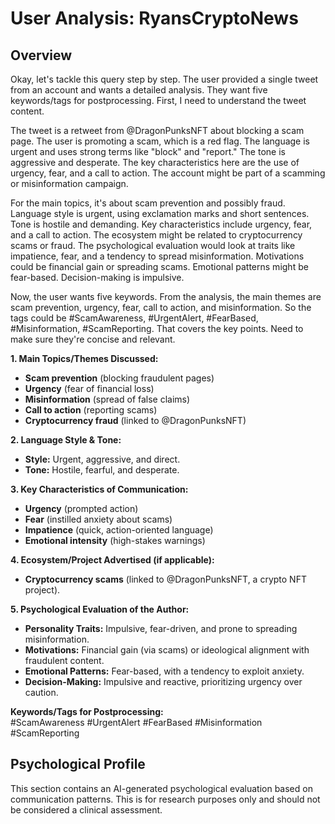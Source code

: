 # User Analysis: RyansCryptoNews

## Overview

<think>
Okay, let's tackle this query step by step. The user provided a single tweet from an account and wants a detailed analysis. They want five keywords/tags for postprocessing. First, I need to understand the tweet content.

The tweet is a retweet from @DragonPunksNFT about blocking a scam page. The user is promoting a scam, which is a red flag. The language is urgent and uses strong terms like "block" and "report." The tone is aggressive and desperate. The key characteristics here are the use of urgency, fear, and a call to action. The account might be part of a scamming or misinformation campaign.

For the main topics, it's about scam prevention and possibly fraud. Language style is urgent, using exclamation marks and short sentences. Tone is hostile and demanding. Key characteristics include urgency, fear, and a call to action. The ecosystem might be related to cryptocurrency scams or fraud. The psychological evaluation would look at traits like impatience, fear, and a tendency to spread misinformation. Motivations could be financial gain or spreading scams. Emotional patterns might be fear-based. Decision-making is impulsive.

Now, the user wants five keywords. From the analysis, the main themes are scam prevention, urgency, fear, call to action, and misinformation. So the tags could be #ScamAwareness, #UrgentAlert, #FearBased, #Misinformation, #ScamReporting. That covers the key points. Need to make sure they're concise and relevant.
</think>

**1. Main Topics/Themes Discussed:**  
- **Scam prevention** (blocking fraudulent pages)  
- **Urgency** (fear of financial loss)  
- **Misinformation** (spread of false claims)  
- **Call to action** (reporting scams)  
- **Cryptocurrency fraud** (linked to @DragonPunksNFT)  

**2. Language Style & Tone:**  
- **Style:** Urgent, aggressive, and direct.  
- **Tone:** Hostile, fearful, and desperate.  

**3. Key Characteristics of Communication:**  
- **Urgency** (prompted action)  
- **Fear** (instilled anxiety about scams)  
- **Impatience** (quick, action-oriented language)  
- **Emotional intensity** (high-stakes warnings)  

**4. Ecosystem/Project Advertised (if applicable):**  
- **Cryptocurrency scams** (linked to @DragonPunksNFT, a crypto NFT project).  

**5. Psychological Evaluation of the Author:**  
- **Personality Traits:** Impulsive, fear-driven, and prone to spreading misinformation.  
- **Motivations:** Financial gain (via scams) or ideological alignment with fraudulent content.  
- **Emotional Patterns:** Fear-based, with a tendency to exploit anxiety.  
- **Decision-Making:** Impulsive and reactive, prioritizing urgency over caution.  

**Keywords/Tags for Postprocessing:**  
#ScamAwareness #UrgentAlert #FearBased #Misinformation #ScamReporting

## Psychological Profile

This section contains an AI-generated psychological evaluation based on communication patterns. This is for research purposes only and should not be considered a clinical assessment.